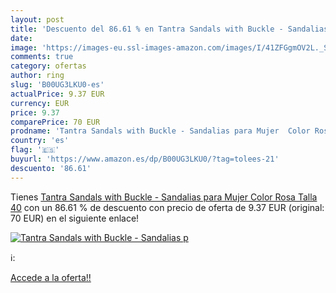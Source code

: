 ```yaml
---
layout: post
title: 'Descuento del 86.61 % en Tantra Sandals with Buckle - Sandalias p'
date: 
image: 'https://images-eu.ssl-images-amazon.com/images/I/41ZFGgmOV2L._SL200_.jpg'
comments: true
category: ofertas
author: ring
slug: 'B00UG3LKU0-es'
actualPrice: 9.37 EUR
currency: EUR
price: 9.37
comparePrice: 70 EUR
prodname: 'Tantra Sandals with Buckle - Sandalias para Mujer  Color Rosa  Talla 40'
country: 'es'
flag: '🇪🇸'
buyurl: 'https://www.amazon.es/dp/B00UG3LKU0/?tag=tolees-21'
descuento: '86.61'
---
```


Tienes [Tantra Sandals with Buckle - Sandalias para Mujer  Color Rosa  Talla 40](https://www.amazon.es/dp/B00UG3LKU0/?tag=tolees-21) con un 86.61 % de descuento con precio de oferta de 9.37 EUR (original: 70 EUR) en el siguiente enlace!

[![Tantra Sandals with Buckle - Sandalias p](https://images-eu.ssl-images-amazon.com/images/I/41ZFGgmOV2L._SL200_.jpg)](https://www.amazon.es/dp/B00UG3LKU0/?tag=tolees-21)

ℹ️:


[Accede a la oferta!!](https://www.amazon.es/dp/B00UG3LKU0/?tag=tolees-21)
